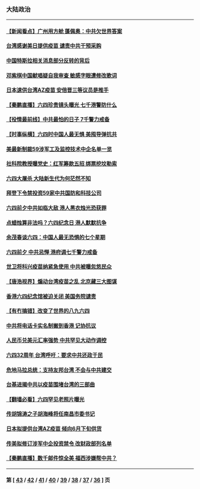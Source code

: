 ### 大陆政治
---
#### [【新闻看点】广州用方舱 蓬佩奥：中共欠世界答案](../../pages/ncid277/n12997243.md) 
#### [台湾感谢美日提供疫苗 谴责中共干预采购](../../pages/ncid277/n12997528.md) 
#### [中国特斯拉相关消息部分反转的背后](../../pages/ncid277/n12997567.md) 
#### [邓紫棋中国献唱疑自我审查 敏感字眼遭修改歌词](../../pages/ncid277/n12997045.md) 
#### [日本速供台湾AZ疫苗 安倍晋三等议员是推手](../../pages/ncid277/n12997490.md) 
#### [【秦鹏直播】六四珍贵镜头曝光 七千港警防什么](../../pages/ncid277/n12997331.md) 
#### [【役情最前线】中共最怕的日子 7千警力戒备](../../pages/ncid277/n12997095.md) 
#### [【时事纵横】六四时中国人最无惧 美囤导弹抗共](../../pages/ncid277/n12997262.md) 
#### [美最新制裁59涉军工及监控技术中企名单一览](../../pages/ncid277/n12997119.md) 
#### [社科院教授曝党史：红军筹款五招 绑票挖坟勒索](../../pages/ncid277/n12995666.md) 
#### [六四大屠杀 大陆新生代为何茫然不知](../../pages/ncid277/n12996656.md) 
#### [拜登下令禁投资59家中共国防和科技公司](../../pages/ncid277/n12996977.md) 
#### [六四前夕中共如临大敌 港人黑衣烛光恐获罪](../../pages/ncid277/n12997001.md) 
#### [点蜡烛算非法吗？六四纪念日 港人默默抗争](../../pages/ncid277/n12996916.md) 
#### [余茂春谈六四：中国人最无恐惧的七个星期](../../pages/ncid277/n12996782.md) 
#### [六四前夕 中共忌惮 港府调七千警力戒备](../../pages/ncid277/n12996579.md) 
#### [世卫将科兴疫苗纳紧急使用 中共被曝忽悠民众](../../pages/ncid277/n12994862.md) 
#### [【唐浩视界】煽动台湾疫苗之乱 北京藏三大图谋](../../pages/ncid277/n12996059.md) 
#### [香港六四纪念馆被迫关闭 美国务院谴责](../../pages/ncid277/n12996064.md) 
#### [【有冇搞错】改变了世界的八九六四](../../pages/ncid277/n12995659.md) 
#### [中共将电话卡实名制搬到香港 记协抗议](../../pages/ncid277/n12995997.md) 
#### [人民币兑美元汇率强势 中共罕见大动作调控](../../pages/ncid277/n12995922.md) 
#### [六四32周年 台湾呼吁：要求中共还政于民](../../pages/ncid277/n12995741.md) 
#### [危地马拉总统：支持友邦台湾 不会与中共建交](../../pages/ncid277/n12995598.md) 
#### [台基进揭中共以疫苗围堵台湾的三部曲](../../pages/ncid277/n12995258.md) 
#### [【翻墙必看】六四罕见老照片曝光](../../pages/ncid277/n12995150.md) 
#### [传胡锦涛之子胡海峰将任南昌市委书记](../../pages/ncid277/n12994889.md) 
#### [日本拟提供台湾AZ疫苗 倾向6月下旬供货](../../pages/ncid277/n12994958.md) 
#### [传美拟修订涉军中企投资禁令 改财政部列名单](../../pages/ncid277/n12994370.md) 
#### [【秦鹏直播】数千邮件惊全美 福西涉嫌帮中共？](../../pages/ncid277/n12994634.md) 

---
#### 第 [ [43](./43.md) / [42](./42.md) / [41](./41.md) / [40](./40.md) / [39](./39.md) / [38](./38.md) / [37](./37.md) / [36](./36.md) ] 页
